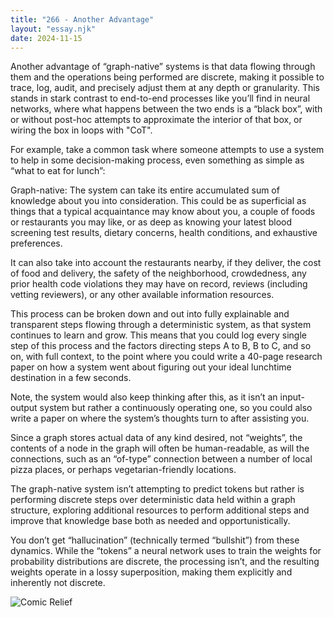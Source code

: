 ```yaml
---
title: "266 - Another Advantage"
layout: "essay.njk"
date: 2024-11-15
---
```


Another advantage of “graph-native” systems is that data flowing through them and the operations being performed are discrete, making it possible to trace, log, audit, and precisely adjust them at any depth or granularity. This stands in stark contrast to end-to-end processes like you’ll find in neural networks, where what happens between the two ends is a “black box”, with or without post-hoc attempts to approximate the interior of that box, or wiring the box in loops with "CoT".

For example, take a common task where someone attempts to use a system to help in some decision-making process, even something as simple as “what to eat for lunch”:

Graph-native: The system can take its entire accumulated sum of knowledge about you into consideration. This could be as superficial as things that a typical acquaintance may know about you, a couple of foods or restaurants you may like, or as deep as knowing your latest blood screening test results, dietary concerns, health conditions, and exhaustive preferences.

It can also take into account the restaurants nearby, if they deliver, the cost of food and delivery, the safety of the neighborhood, crowdedness, any prior health code violations they may have on record, reviews (including vetting reviewers), or any other available information resources.

This process can be broken down and out into fully explainable and transparent steps flowing through a deterministic system, as that system continues to learn and grow. This means that you could log every single step of this process and the factors directing steps A to B, B to C, and so on, with full context, to the point where you could write a 40-page research paper on how a system went about figuring out your ideal lunchtime destination in a few seconds.

Note, the system would also keep thinking after this, as it isn’t an input-output system but rather a continuously operating one, so you could also write a paper on where the system’s thoughts turn to after assisting you.

Since a graph stores actual data of any kind desired, not “weights”, the contents of a node in the graph will often be human-readable, as will the connections, such as an “of-type” connection between a number of local pizza places, or perhaps vegetarian-friendly locations. 

The graph-native system isn’t attempting to predict tokens but rather is performing discrete steps over deterministic data held within a graph structure, exploring additional resources to perform additional steps and improve that knowledge base both as needed and opportunistically. 

You don’t get “hallucination” (technically termed “bullshit”) from these dynamics. While the “tokens” a neural network uses to train the weights for probability distributions are discrete, the processing isn’t, and the resulting weights operate in a lossy superposition, making them explicitly and inherently not discrete.

![Comic Relief](https://media.licdn.com/dms/image/v2/D5622AQHABQSMae39xA/feedshare-shrink_800/feedshare-shrink_800/0/1731124809553?e=1736985600&v=beta&t=OBOoz1vEhHOcOp0a7GCycgTQYRtiQFFbBszXZstTGJ8)